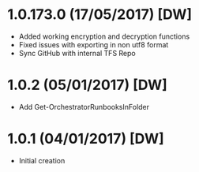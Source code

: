 # 1.0.173.0 (17/05/2017) [DW]
 - Added working encryption and decryption functions
 - Fixed issues with exporting in non utf8 format
 - Sync GitHub with internal TFS Repo

# 1.0.2 (05/01/2017) [DW]
 - Add Get-OrchestratorRunbooksInFolder

# 1.0.1 (04/01/2017) [DW]
  - Initial creation
